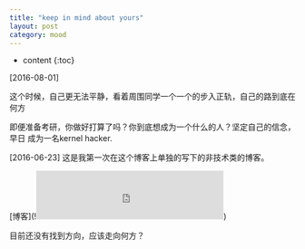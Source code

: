 ```yaml
---
title: "keep in mind about yours"
layout: post
category: mood
---
```


* content
{:toc}

[2016-08-01]

这个时候，自己更无法平静，看着周围同学一个一个的步入正轨，自己的路到底在何方

即便准备考研，你做好打算了吗？你到底想成为一个什么的人？坚定自己的信念，早日
成为一名kernel hacker.




[2016-06-23]
这是我第一次在这个博客上单独的写下的非技术类的博客。

[博客](!<iframe frameborder="no" border="0" marginwidth="0" marginheight="0" width=330 height=86 src="http://music.163.com/outchain/player?type=2&id=25714348&auto=1&height=66"></iframe>)

目前还没有找到方向，应该走向何方？


